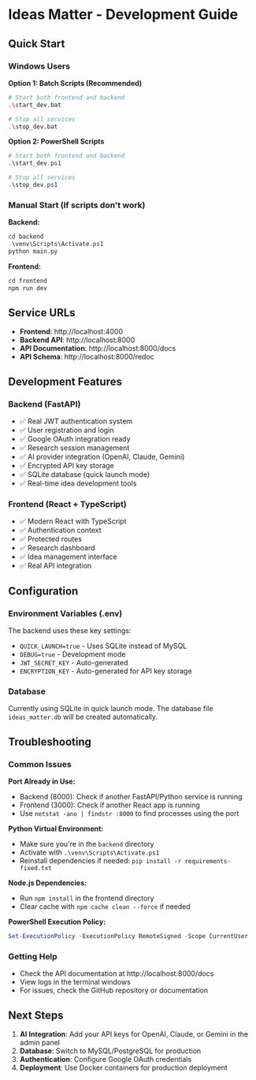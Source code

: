 # Ideas Matter - Development Guide

## Quick Start

### Windows Users

**Option 1: Batch Scripts (Recommended)**
```bash
# Start both frontend and backend
.\start_dev.bat

# Stop all services  
.\stop_dev.bat
```

**Option 2: PowerShell Scripts**
```powershell
# Start both frontend and backend
.\start_dev.ps1

# Stop all services
.\stop_dev.ps1
```

### Manual Start (If scripts don't work)

**Backend:**
```powershell
cd backend
.\venv\Scripts\Activate.ps1
python main.py
```

**Frontend:**
```powershell
cd frontend
npm run dev
```

## Service URLs

- **Frontend**: http://localhost:4000
- **Backend API**: http://localhost:8000  
- **API Documentation**: http://localhost:8000/docs
- **API Schema**: http://localhost:8000/redoc

## Development Features

### Backend (FastAPI)
- ✅ Real JWT authentication system
- ✅ User registration and login
- ✅ Google OAuth integration ready
- ✅ Research session management
- ✅ AI provider integration (OpenAI, Claude, Gemini)
- ✅ Encrypted API key storage
- ✅ SQLite database (quick launch mode)
- ✅ Real-time idea development tools

### Frontend (React + TypeScript)
- ✅ Modern React with TypeScript
- ✅ Authentication context
- ✅ Protected routes
- ✅ Research dashboard
- ✅ Idea management interface
- ✅ Real API integration

## Configuration

### Environment Variables (.env)
The backend uses these key settings:
- `QUICK_LAUNCH=true` - Uses SQLite instead of MySQL
- `DEBUG=true` - Development mode
- `JWT_SECRET_KEY` - Auto-generated
- `ENCRYPTION_KEY` - Auto-generated for API key storage

### Database
Currently using SQLite in quick launch mode. The database file `ideas_matter.db` will be created automatically.

## Troubleshooting

### Common Issues

**Port Already in Use:**
- Backend (8000): Check if another FastAPI/Python service is running
- Frontend (3000): Check if another React app is running
- Use `netstat -ano | findstr :8000` to find processes using the port

**Python Virtual Environment:**
- Make sure you're in the `backend` directory
- Activate with `.\venv\Scripts\Activate.ps1`
- Reinstall dependencies if needed: `pip install -r requirements-fixed.txt`

**Node.js Dependencies:**
- Run `npm install` in the frontend directory
- Clear cache with `npm cache clean --force` if needed

**PowerShell Execution Policy:**
```powershell
Set-ExecutionPolicy -ExecutionPolicy RemoteSigned -Scope CurrentUser
```

### Getting Help

- Check the API documentation at http://localhost:8000/docs
- View logs in the terminal windows
- For issues, check the GitHub repository or documentation

## Next Steps

1. **AI Integration**: Add your API keys for OpenAI, Claude, or Gemini in the admin panel
2. **Database**: Switch to MySQL/PostgreSQL for production
3. **Authentication**: Configure Google OAuth credentials
4. **Deployment**: Use Docker containers for production deployment
